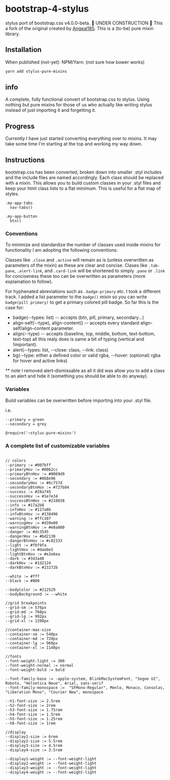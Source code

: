 # bootstrap-4-stylus

stylus port of bootstrap.css v4.0.0-beta.
🚧 UNDER CONSTRUCTION 🚧
This a fork of the original created by [Angeal185](https://github.com/angeal185). This is a (to-be) pure mixin library.

## Installation

When published (not-yet):
NPM/Yarn: (not sure how bower works)

```sh
yarn add stylus-pure-mixins
```

## info

A complete, fully functional convert of bootstrap.css to stylus. Using nothing but pure mixins for those of us who actually like writing stylus instead of just importing it and forgetting it.

## Progress

Currently I have just started converting everything over to mixins. It may take some time I'm starting at the top and working my way down.

## Instructions

bootstrap.css has been converted, broken down into smaller .styl includes and the include files are named accordingly. Each class should be replaced with a mixin. This allows you to build custom classes in your .styl files and keep your html class lists to a flat minimum. This is useful for a flat map of styles.

```stylus
.my-app-tabs
  nav-tabs()

.my-app-button
  btn()
```

### Conventions

To minimize and standardize the number of classes used inside mixins for functionality I am adopting the following conventions:

Classes like `.close` and `.active` will remain as is (unless overwritten as parameters of the mixin) as these are clear and concise. Clases like `.tab-pane`, `.alert-link`, and `.card-link` will be shortened to simply `.pane` or `.link` for conciseness these too can be overwritten as parameters (more explaination to follow).

For hyphenated abreviations such as `.badge-primary` etc. I took a different track. I added a list parameter to the `badge()` mixin so you can write `badge(pill primary)` to get a primary colored pill badge.
So far this is the case for:

* badge(--types: list) -- accepts (btn, pill, primary, secondary...)
* align-self(--type), align-content() -- accepts every standard align-self/align-content parameter.
* align(--type) -- accepts (baseline, top, middle, bottom, text-bottom, text-top) all this realy does is same a bit of typing (vertical and !important).
* alert(--types: list, --close: class, --link: class)
* bg(--type: either a defined color or valid rgba, --hover: (optional) rgba for hover and active links)

** note I removed alert-dismissable as all it did was allow you to add a class to an alert and hide it (something you should be able to do anyway).
### Variables

Build variables can be overwritten before importing into your .styl file.

i.e.

```stylus
--primary = green
--secondary = grey

@require('~stylus-pure-mixins')
```

### A complete list of customizable variables

```stylus

// colors
--primary := #007bff
--primaryHov := #0062cc
--primaryBtnHov := #0069d9
--secondary := #868e96
--secondaryHov := #6c757d
--secondaryBtnHov := #727b84
--success := #28a745
--successHov := #1e7e34
--successBtnHov := #218838
--info := #17a2b8
--infoHov := #117a8b
--infoBtnHov := #138496
--warning := #ffc107
--warningHov := #d39e00
--warningBtnHov := #e0a800
--danger := #dc3545
--dangerHov := #bd2130
--dangerBtnHov := #c82333
--light := #f8f9fa
--lightHov := #dae0e5
--lightBtnHov := #e2e6ea
--dark := #343a40
--darkHov := #1d2124
--darkBtnHov := #23272b

--white := #fff
--black := #000

--bodyColor := #212529
--bodyBackground := --white

//grid breakpoints
--grid-sm := 576px
--grid-md := 768px
--grid-lg := 992px
--grid-xl := 1200px

//container-max-size
--container-sm := 540px
--container-md := 720px
--container-lg := 960px
--container-xl := 1140px

//fonts
--font-weight-light := 300
--font-weight-normal := normal
--font-weight-bold := bold

--font-family-base := -apple-system, BlinkMacSystemFont, "Segoe UI", Roboto, "Helvetica Neue", Arial, sans-serif
--font-family-monospace :=  "SFMono-Regular", Menlo, Monaco, Consolas, "Liberation Mono", "Courier New", monospace

--h1-font-size := 2.5rem
--h2-font-size := 2rem
--h3-font-size := 1.75rem
--h4-font-size := 1.5rem
--h5-font-size := 1.25rem
--h6-font-size := 1rem

//display
--display1-size := 6rem
--display2-size := 5.5rem
--display3-size := 4.5rem
--display4-size := 3.5rem

--display1-weight := --font-weight-light
--display2-weight := --font-weight-light
--display3-weight := --font-weight-light
--display4-weight := --font-weight-light
```
